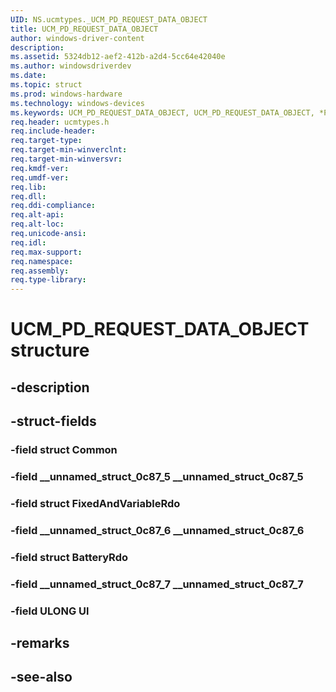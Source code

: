 ```yaml
---
UID: NS.ucmtypes._UCM_PD_REQUEST_DATA_OBJECT
title: UCM_PD_REQUEST_DATA_OBJECT
author: windows-driver-content
description: 
ms.assetid: 5324db12-aef2-412b-a2d4-5cc64e42040e
ms.author: windowsdriverdev
ms.date: 
ms.topic: struct
ms.prod: windows-hardware
ms.technology: windows-devices
ms.keywords: UCM_PD_REQUEST_DATA_OBJECT, UCM_PD_REQUEST_DATA_OBJECT, *PUCM_PD_REQUEST_DATA_OBJECT
req.header: ucmtypes.h
req.include-header:
req.target-type:
req.target-min-winverclnt:
req.target-min-winversvr:
req.kmdf-ver:
req.umdf-ver:
req.lib:
req.dll:
req.ddi-compliance:
req.alt-api:
req.alt-loc:
req.unicode-ansi:
req.idl:
req.max-support:
req.namespace:
req.assembly:
req.type-library:
---
```


# UCM_PD_REQUEST_DATA_OBJECT structure

## -description



## -struct-fields

### -field struct Common			
 	
### -field __unnamed_struct_0c87_5 __unnamed_struct_0c87_5			
 	
### -field struct FixedAndVariableRdo			
 	
### -field __unnamed_struct_0c87_6 __unnamed_struct_0c87_6			
 	
### -field struct BatteryRdo			
 	
### -field __unnamed_struct_0c87_7 __unnamed_struct_0c87_7			
 	
### -field ULONG Ul			
 	
## -remarks

## -see-also